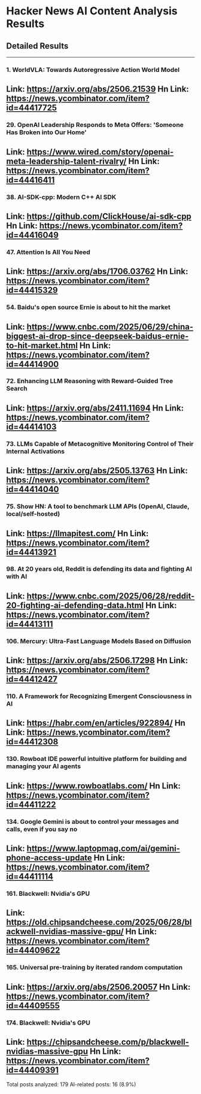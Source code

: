 # Hacker News AI Content Analysis Results

## Detailed Results

------
### 1. WorldVLA: Towards Autoregressive Action World Model
Link: https://arxiv.org/abs/2506.21539
Hn Link: https://news.ycombinator.com/item?id=44417725
------
### 29. OpenAI Leadership Responds to Meta Offers: 'Someone Has Broken into Our Home'
Link: https://www.wired.com/story/openai-meta-leadership-talent-rivalry/
Hn Link: https://news.ycombinator.com/item?id=44416411
------
### 38. AI-SDK-cpp: Modern C++ AI SDK
Link: https://github.com/ClickHouse/ai-sdk-cpp
Hn Link: https://news.ycombinator.com/item?id=44416049
------
### 47. Attention Is All You Need
Link: https://arxiv.org/abs/1706.03762
Hn Link: https://news.ycombinator.com/item?id=44415329
------
### 54. Baidu's open source Ernie is about to hit the market
Link: https://www.cnbc.com/2025/06/29/china-biggest-ai-drop-since-deepseek-baidus-ernie-to-hit-market.html
Hn Link: https://news.ycombinator.com/item?id=44414900
------
### 72. Enhancing LLM Reasoning with Reward-Guided Tree Search
Link: https://arxiv.org/abs/2411.11694
Hn Link: https://news.ycombinator.com/item?id=44414103
------
### 73. LLMs Capable of Metacognitive Monitoring Control of Their Internal Activations
Link: https://arxiv.org/abs/2505.13763
Hn Link: https://news.ycombinator.com/item?id=44414040
------
### 75. Show HN: A tool to benchmark LLM APIs (OpenAI, Claude, local/self-hosted)
Link: https://llmapitest.com/
Hn Link: https://news.ycombinator.com/item?id=44413921
------
### 98. At 20 years old, Reddit is defending its data and fighting AI with AI
Link: https://www.cnbc.com/2025/06/28/reddit-20-fighting-ai-defending-data.html
Hn Link: https://news.ycombinator.com/item?id=44413111
------
### 106. Mercury: Ultra-Fast Language Models Based on Diffusion
Link: https://arxiv.org/abs/2506.17298
Hn Link: https://news.ycombinator.com/item?id=44412427
------
### 110. A Framework for Recognizing Emergent Consciousness in AI
Link: https://habr.com/en/articles/922894/
Hn Link: https://news.ycombinator.com/item?id=44412308
------
### 130. Rowboat IDE powerful intuitive platform for building and managing your AI agents
Link: https://www.rowboatlabs.com/
Hn Link: https://news.ycombinator.com/item?id=44411222
------
### 134. Google Gemini is about to control your messages and calls, even if you say no
Link: https://www.laptopmag.com/ai/gemini-phone-access-update
Hn Link: https://news.ycombinator.com/item?id=44411114
------
### 161. Blackwell: Nvidia's GPU
Link: https://old.chipsandcheese.com/2025/06/28/blackwell-nvidias-massive-gpu/
Hn Link: https://news.ycombinator.com/item?id=44409622
------
### 165. Universal pre-training by iterated random computation
Link: https://arxiv.org/abs/2506.20057
Hn Link: https://news.ycombinator.com/item?id=44409555
------
### 174. Blackwell: Nvidia's GPU
Link: https://chipsandcheese.com/p/blackwell-nvidias-massive-gpu
Hn Link: https://news.ycombinator.com/item?id=44409391
------
Total posts analyzed: 179
AI-related posts: 16 (8.9%)

